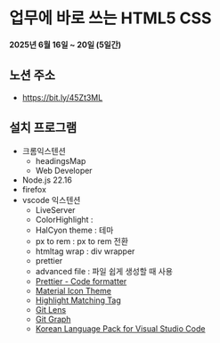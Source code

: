 # 업무에 바로 쓰는 HTML5 CSS

**2025년 6월 16일 ~ 20일 (5일간)**

## 노션 주소

- https://bit.ly/45Zt3ML

## 설치 프로그램

- 크롬익스텐션
  - headingsMap
  - Web Developer
- Node.js 22.16
- firefox
- vscode 익스텐션
  - LiveServer
  - ColorHighlight :
  - HalCyon theme : 테마
  - px to rem : px to rem 전환
  - htmltag wrap : div wrapper
  - prettier
  - advanced file : 파일 쉽게 생성할 때 사용
  - [Prettier - Code formatter](https://marketplace.visualstudio.com/items?itemName=esbenp.prettier-vscode)
  - [Material Icon Theme](https://marketplace.visualstudio.com/items?itemName=PKief.material-icon-theme)
  - [Highlight Matching Tag](https://marketplace.visualstudio.com/items?itemName=vincaslt.highlight-matching-tag)
  - [Git Lens](https://marketplace.visualstudio.com/items?itemName=eamodio.gitlens)
  - [Git Graph](https://marketplace.visualstudio.com/items?itemName=mhutchie.git-graph)
  - [Korean Language Pack for Visual Studio Code](https://marketplace.visualstudio.com/items?itemName=MS-CEINTL.vscode-language-pack-ko)
